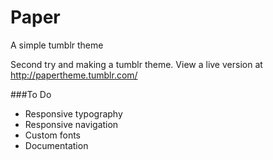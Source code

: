 Paper
=====

A simple tumblr theme

Second try and making a tumblr theme. View a live version at http://papertheme.tumblr.com/

###To Do
- Responsive typography
- Responsive navigation
- Custom fonts
- Documentation
